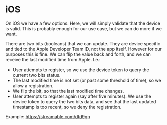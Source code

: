# iOS

On iOS we have a few options. Here, we will simply validate that the device is
valid. This is probably enough for our use case, but we can do more if we want.

There are two bits (booleans) that we can update. They are device specific and
tied to the Apple Developer Team ID, not the app itself. However for our purposes
this is fine. We can flip the value back and forth, and we can receive the last
modified time from Apple. I.e.:

- User attempts to register, so we use the device token to query the current
two bits status.
- The last modified time is not set (or past some threshold of time), so we
allow a registration.
- We flip the bit, so that the last modified time changes.
- User attempts to register again (say after five minutes). We use the device
token to query the two bits data, and see that the last updated timestamp is
too recent, so we deny the registration.

Example: https://streamable.com/dtd9gp
